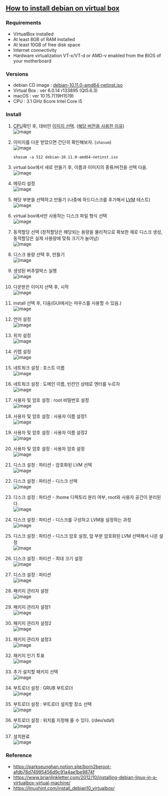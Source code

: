 ## [How to install debian on virtual box](https://www.debian.org/releases/stable/amd64/index.en.html)
### **Requirements**
- VirtualBox installed
- At least 8GB of RAM installed
- At least 10GB of free disk space
- Internet connectivity
- Hardware virtualization VT-x/VT-d or AMD-v enabled from the BIOS of your motherboard

### **Versions**
- debian CD image : [debian-10.11.0-amd64-netinst.iso](https://www.debian.org/CD/netinst/index.ko.html)
- Virtual Box : ver 6.0.14 r133895 (Qt5.6.3)
- macOS : ver 10.15.7(19H1519)
- CPU : 3.1 GHz 6core Intel Core i5

### **Install**
1. [CPU](https://github.com/hoseong511/CS/blob/main/OS/cpu.md)확인 후, 데비안 [이미지 선택](https://cdimage.debian.org/cdimage/archive/). ([해당 버전을 사용한 이유](https://ko.wikipedia.org/wiki/%EB%8D%B0%EB%B9%84%EC%95%88#%EB%B0%B0%ED%8F%AC_%EC%97%AD%EC%82%AC))   
	![image](https://user-images.githubusercontent.com/62678380/145513483-a82d4334-2da9-4d74-99da-c79cb9d68318.png)

2. 이미지를 다운 받았으면 간단히 확인해보자. (`shasum`)   
	![image](https://user-images.githubusercontent.com/62678380/145515099-3e28e2ba-621e-49c8-8e24-5f9a37228c39.png)
	   
	`shasum -a 512 debian-10.11.0-amd64-netinst.iso
	`
3. virtual box에서 새로 만들기 후, 이름과 이미지의 종류/버전을 선택 다음.   
	![image](https://user-images.githubusercontent.com/62678380/145515981-da1dcb54-4cc8-4cb6-b71a-6cfca30a51af.png)
	
4. 메모리 설정   
	![image](https://user-images.githubusercontent.com/62678380/145516623-c4188a96-8e43-4fc8-81c7-6b02d37a56a6.png)

5. 해당 부분을 선택하고 만들기 (나중에 하드디스크를 추가해서 [LVM](https://github.com/hoseong511/CS/blob/main/OS/lvm.md) 테스트)   
	![image](https://user-images.githubusercontent.com/62678380/145516834-e2e380ba-0914-4e55-a746-db452b91f4f4.png)

6. virtual box에서만 사용하는 디스크 파일 형식 선택   
	![image](https://user-images.githubusercontent.com/62678380/145517110-6fd0cd0e-eea3-4f33-ad9b-6b0346c80bf8.png)

7. 동적할당 선택 (정적할당은 해당되는 용량을 물리적으로 확보한 채로 디스크 생성, 동적할당은 실제 사용량에 맞춰 크기가 늘어남)   
	![image](https://user-images.githubusercontent.com/62678380/145517717-a1a8afdf-028f-42a9-8e79-cd3ae0dca41a.png)

8. 디스크 용량 선택 후, 만들기    
	![image](https://user-images.githubusercontent.com/62678380/145518112-82b84a8e-f40a-4583-af2c-a0ba7387352e.png)

9. 생성된 버추얼박스 실행   
	![image](https://user-images.githubusercontent.com/62678380/145518275-82811263-9e10-4313-b7c9-c11ee0ac46e0.png)

10. 다운받은 이미지 선택 후, 시작    
	![image](https://user-images.githubusercontent.com/62678380/145518453-12954825-46fb-4cb3-a574-1c00d1973959.png)   

11. install 선택 후, 다음(GUI에서는 마우스를 사용할 수 있음.)   
	![image](https://user-images.githubusercontent.com/62678380/145519059-bfbac082-cc11-4a59-a716-24dc932d1ff1.png)   

12. 언어 설정   
	![image](https://user-images.githubusercontent.com/62678380/145526338-4f4bd528-0c81-451e-97ed-9c7ef863e747.png)   

13. 위치 설정   
	![image](https://user-images.githubusercontent.com/62678380/145526406-d0fbdc8e-7c71-4a0c-bf2b-e103a27650fa.png)   

14. 키맵 설정   
	![image](https://user-images.githubusercontent.com/62678380/145526465-ac88d0d5-7f27-4402-a52d-0174c734a0f8.png)   

15. 네트워크 설정 : 호스트 이름   
	![image](https://user-images.githubusercontent.com/62678380/145526844-c4bc8b1d-607c-4ff5-a654-6384e62ec583.png)   

16. 네트워크 설정 : 도메인 이름, 빈칸인 상태로 엔터를 누르자  
	![image](https://user-images.githubusercontent.com/62678380/145526978-30cbb433-ef04-41a9-be2a-32f424dbbe3b.png)   

17. 사용자 및 암호 설정 : root 비밀번호 설정   
	![image](https://user-images.githubusercontent.com/62678380/145527260-eab9fccf-3fc2-4108-891c-266f11703e02.png)   

18. 사용자 및 암호 설정 : 사용자 이름 설정1   
	![image](https://user-images.githubusercontent.com/62678380/145527633-2c1481cf-0144-4f2b-951f-a52bad5d27df.png)   

19. 사용자 및 암호 설정 : 사용자 이름 설정2   
	![image](https://user-images.githubusercontent.com/62678380/145527857-906c3538-35a4-4460-afa6-4a4a7ce2417b.png)   
	
20. 사용자 및 암호 설정 : 사용자 암호 설정  
	![image](https://user-images.githubusercontent.com/62678380/145527902-647e4cf4-edca-4129-ac6d-3ed8cb84e639.png)   

21. 디스크 설정 : 파티션 - 암호화된 LVM 선택  
	![image](https://user-images.githubusercontent.com/62678380/145528278-5e3cceda-9f8e-4e74-bff9-c4b0dabda8a6.png)   

22. 디스크 설정 : 파티션 - 디스크 선택   
	![image](https://user-images.githubusercontent.com/62678380/145528763-ba1bad63-ba9e-43ab-8fb0-4ea1e68a0fe2.png)   

23. 디스크 설정 : 파티션 - /home 디렉토리 분리 여부, root와 사용자 공간이 분리된다.   
	![image](https://user-images.githubusercontent.com/62678380/145528867-1e143ed5-d793-4a85-9437-17a3d4456ef9.png)   

24. 디스크 설정 : 파티션 - 디스크를 구성하고 LVM을 설정하는 과정   
	![image](https://user-images.githubusercontent.com/62678380/145529049-bf092960-72f5-414a-97e3-1efe3cb9f5b7.png)   

25. 디스크 설정 : 파티션 - 디스크 암호 설정, 앞 부분 암호화된 LVM 선택해서 나온 설정   
	![image](https://user-images.githubusercontent.com/62678380/145529049-bf092960-72f5-414a-97e3-1efe3cb9f5b7.png)   

26. 디스크 설정 : 파티션 - 최대 크기 설정  
	![image](https://user-images.githubusercontent.com/62678380/145525232-8961bb9e-fadc-4a41-b209-4f89c7bcfb4c.png)   


27. 디스크 설정 : 파티션   
	![image](https://user-images.githubusercontent.com/62678380/145523668-a33a448f-28bd-4487-8be9-affc6b3c315a.png)   


27. 패키지 관리자 설정   
	![image](https://user-images.githubusercontent.com/62678380/145530090-b434826d-e394-41c0-b9ba-7c311cd3ecf2.png)   

28. 패키지 관리자 설정1   
	![image](https://user-images.githubusercontent.com/62678380/145523416-12080f54-d7ae-4a4a-83fa-bf7b2036fc8f.png)   

29. 패키지 관리자 설정2   
	![image](https://user-images.githubusercontent.com/62678380/145523434-6063bd30-7299-4229-9b65-4c823a38a2d2.png)   

30. 패키지 관리자 설정3    
	![image](https://user-images.githubusercontent.com/62678380/145525465-38db8354-675e-4a4a-8ca6-30198bc06e97.png)   

30. 패키지 인기 투표   
	![image](https://user-images.githubusercontent.com/62678380/145523562-34b108a3-128c-4f00-950f-6eb003ed72bf.png) 

31. 추가 설치할 패키지 선택   
	![image](https://user-images.githubusercontent.com/62678380/145525960-874b449d-39dd-4795-91e5-192d397e4035.png) 

32. 부트로더 설정 : GRUB 부트로더  
	![image](https://user-images.githubusercontent.com/62678380/145525743-6264ca06-7160-47aa-b406-e382c6f7cef4.png)  

33. 부트로더 설정 : 부트로더 설치할 장소 선택  
	![image](https://user-images.githubusercontent.com/62678380/145524821-e88a816c-f312-4cb1-91c2-23ea6709ae73.png)   

34. 부트로더 설정 : 위치를 지정해 줄 수 있다. (/dev/sda1)  
	![image](https://user-images.githubusercontent.com/62678380/145524787-aa0a54c5-cf2b-4ff3-9d18-b71c04e9a8b6.png)   

35. 설치완료   
	![image](https://user-images.githubusercontent.com/62678380/145524230-62584fc7-0ee0-49d4-9b05-074d6fe1fc3d.png)  
	

### **Reference**
- https://parkseunghan.notion.site/born2beroot-afdb78d74995456d9c91a4ae1be9874f
- https://www.brianlinkletter.com/2012/10/installing-debian-linux-in-a-virtualbox-virtual-machine/
- https://linuxhint.com/install_debian10_virtualbox/